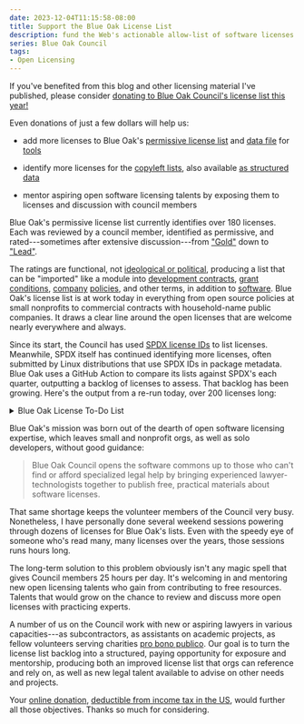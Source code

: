```yaml
---
date: 2023-12-04T11:15:58-08:00
title: Support the Blue Oak License List
description: fund the Web's actionable allow-list of software licenses
series: Blue Oak Council
tags:
- Open Licensing
---
```


If you've benefited from this blog and other licensing material I've published, please consider [donating to Blue Oak Council's license list this year!](https://blueoakcouncil.org/fund-the-list)

Even donations of just a few dollars will help us:

- add more licenses to Blue Oak's [permissive license list](https://blueoakcouncil.org/list) and [data file](https://blueoakcouncil.org/list.json) for [tools](https://www.npmjs.com/package/licensee)

- identify more licenses for the [copyleft lists](https://blueoakcouncil.org/copyleft#families), also available [as structured data](https://blueoakcouncil.org/copyleft.json)

- mentor aspiring open software licensing talents by exposing them to licenses and discussion with council members

Blue Oak's permissive license list currently identifies over 180 licenses.  Each was reviewed by a council member, identified as permissive, and rated---sometimes after extensive discussion---from ["Gold"](https://blueoakcouncil.org/list#gold) down to ["Lead"](https://blueoakcouncil.org/list#lead).

The ratings are functional, not [ideological or political](/2019/05/05/Rely-on-OSI), producing a list that can be "imported" like a module into [development contracts](https://blueoakcouncil.org/development-use), [grant conditions](https://blueoakcouncil.org/grant-release), [company](https://blueoakcouncil.org/starter-policy) [policies](https://blueoakcouncil.org/company-policy), and other terms, in addition to [software](https://www.npmjs.com/package/licensee).  Blue Oak's license list is at work today in everything from open source policies at small nonprofits to commercial contracts with household-name public companies.  It draws a clear line around the open licenses that are welcome nearly everywhere and always.

Since its start, the Council has used [SPDX license IDs](https://spdx.org/licenses/) to list licenses.  Meanwhile, SPDX itself has continued identifying more licenses, often submitted by Linux distributions that use SPDX IDs in package metadata.  Blue Oak uses a GitHub Action to compare its lists against SPDX's each quarter, outputting a backlog of licenses to assess.  That backlog has been growing.  Here's the output from a re-run today, over 200 licenses long:

<details id="list">
<summary>Blue Oak License To-Do List</summary>
<ul>
<li><a href="https://spdx.org/licenses/NOSL">NOSL</a></li>
<li><a href="https://spdx.org/licenses/O-UDA-1.0">O-UDA-1.0</a></li>
<li><a href="https://spdx.org/licenses/DRL-1.0">DRL-1.0</a></li>
<li><a href="https://spdx.org/licenses/McPhee-slideshow">McPhee-slideshow</a></li>
<li><a href="https://spdx.org/licenses/Watcom-1.0">Watcom-1.0</a></li>
<li><a href="https://spdx.org/licenses/etalab-2.0">etalab-2.0</a></li>
<li><a href="https://spdx.org/licenses/mplus">mplus</a></li>
<li><a href="https://spdx.org/licenses/fwlw">fwlw</a></li>
<li><a href="https://spdx.org/licenses/JPNIC">JPNIC</a></li>
<li><a href="https://spdx.org/licenses/CFITSIO">CFITSIO</a></li>
<li><a href="https://spdx.org/licenses/XSkat">XSkat</a></li>
<li><a href="https://spdx.org/licenses/HPND-export-US">HPND-export-US</a></li>
<li><a href="https://spdx.org/licenses/CATOSL-1.1">CATOSL-1.1</a></li>
<li><a href="https://spdx.org/licenses/CC-BY-NC-SA-2.0-DE">CC-BY-NC-SA-2.0-DE</a></li>
<li><a href="https://spdx.org/licenses/OGL-UK-1.0">OGL-UK-1.0</a></li>
<li><a href="https://spdx.org/licenses/Bitstream-Charter">Bitstream-Charter</a></li>
<li><a href="https://spdx.org/licenses/MPEG-SSG">MPEG-SSG</a></li>
<li><a href="https://spdx.org/licenses/LPPL-1.0">LPPL-1.0</a></li>
<li><a href="https://spdx.org/licenses/FreeImage">FreeImage</a></li>
<li><a href="https://spdx.org/licenses/LZMA-SDK-9.22">LZMA-SDK-9.22</a></li>
<li><a href="https://spdx.org/licenses/GL2PS">GL2PS</a></li>
<li><a href="https://spdx.org/licenses/YPL-1.1">YPL-1.1</a></li>
<li><a href="https://spdx.org/licenses/OFL-1.0-no-RFN">OFL-1.0-no-RFN</a></li>
<li><a href="https://spdx.org/licenses/Sendmail">Sendmail</a></li>
<li><a href="https://spdx.org/licenses/CECILL-2.0">CECILL-2.0</a></li>
<li><a href="https://spdx.org/licenses/snprintf">snprintf</a></li>
<li><a href="https://spdx.org/licenses/NAIST-2003">NAIST-2003</a></li>
<li><a href="https://spdx.org/licenses/HPND-doc">HPND-doc</a></li>
<li><a href="https://spdx.org/licenses/SMPPL">SMPPL</a></li>
<li><a href="https://spdx.org/licenses/LZMA-SDK-9.11-to-9.20">LZMA-SDK-9.11-to-9.20</a></li>
<li><a href="https://spdx.org/licenses/Clips">Clips</a></li>
<li><a href="https://spdx.org/licenses/Symlinks">Symlinks</a></li>
<li><a href="https://spdx.org/licenses/NICTA-1.0">NICTA-1.0</a></li>
<li><a href="https://spdx.org/licenses/python-ldap">python-ldap</a></li>
<li><a href="https://spdx.org/licenses/LiLiQ-Rplus-1.1">LiLiQ-Rplus-1.1</a></li>
<li><a href="https://spdx.org/licenses/Intel-ACPI">Intel-ACPI</a></li>
<li><a href="https://spdx.org/licenses/SSH-short">SSH-short</a></li>
<li><a href="https://spdx.org/licenses/Kazlib">Kazlib</a></li>
<li><a href="https://spdx.org/licenses/TOSL">TOSL</a></li>
<li><a href="https://spdx.org/licenses/GLWTPL">GLWTPL</a></li>
<li><a href="https://spdx.org/licenses/TORQUE-1.1">TORQUE-1.1</a></li>
<li><a href="https://spdx.org/licenses/CDL-1.0">CDL-1.0</a></li>
<li><a href="https://spdx.org/licenses/OSET-PL-2.1">OSET-PL-2.1</a></li>
<li><a href="https://spdx.org/licenses/OPL-UK-3.0">OPL-UK-3.0</a></li>
<li><a href="https://spdx.org/licenses/Cronyx">Cronyx</a></li>
<li><a href="https://spdx.org/licenses/FDK-AAC">FDK-AAC</a></li>
<li><a href="https://spdx.org/licenses/psfrag">psfrag</a></li>
<li><a href="https://spdx.org/licenses/CECILL-1.0">CECILL-1.0</a></li>
<li><a href="https://spdx.org/licenses/APL-1.0">APL-1.0</a></li>
<li><a href="https://spdx.org/licenses/Knuth-CTAN">Knuth-CTAN</a></li>
<li><a href="https://spdx.org/licenses/MIT-testregex">MIT-testregex</a></li>
<li><a href="https://spdx.org/licenses/Linux-man-pages-copyleft-2-para">Linux-man-pages-copyleft-2-para</a></li>
<li><a href="https://spdx.org/licenses/BSD-3-Clause-Sun">BSD-3-Clause-Sun</a></li>
<li><a href="https://spdx.org/licenses/MakeIndex">MakeIndex</a></li>
<li><a href="https://spdx.org/licenses/UCL-1.0">UCL-1.0</a></li>
<li><a href="https://spdx.org/licenses/Xfig">Xfig</a></li>
<li><a href="https://spdx.org/licenses/Noweb">Noweb</a></li>
<li><a href="https://spdx.org/licenses/ODC-By-1.0">ODC-By-1.0</a></li>
<li><a href="https://spdx.org/licenses/SSH-OpenSSH">SSH-OpenSSH</a></li>
<li><a href="https://spdx.org/licenses/LPPL-1.2">LPPL-1.2</a></li>
<li><a href="https://spdx.org/licenses/SISSL-1.2">SISSL-1.2</a></li>
<li><a href="https://spdx.org/licenses/TPL-1.0">TPL-1.0</a></li>
<li><a href="https://spdx.org/licenses/lsof">lsof</a></li>
<li><a href="https://spdx.org/licenses/metamail">metamail</a></li>
<li><a href="https://spdx.org/licenses/Imlib2">Imlib2</a></li>
<li><a href="https://spdx.org/licenses/ssh-keyscan">ssh-keyscan</a></li>
<li><a href="https://spdx.org/licenses/Soundex">Soundex</a></li>
<li><a href="https://spdx.org/licenses/BitTorrent-1.1">BitTorrent-1.1</a></li>
<li><a href="https://spdx.org/licenses/DL-DE-ZERO-2.0">DL-DE-ZERO-2.0</a></li>
<li><a href="https://spdx.org/licenses/ulem">ulem</a></li>
<li><a href="https://spdx.org/licenses/Linux-man-pages-1-para">Linux-man-pages-1-para</a></li>
<li><a href="https://spdx.org/licenses/dvipdfm">dvipdfm</a></li>
<li><a href="https://spdx.org/licenses/Linux-man-pages-copyleft">Linux-man-pages-copyleft</a></li>
<li><a href="https://spdx.org/licenses/D-FSL-1.0">D-FSL-1.0</a></li>
<li><a href="https://spdx.org/licenses/SHL-0.5">SHL-0.5</a></li>
<li><a href="https://spdx.org/licenses/SchemeReport">SchemeReport</a></li>
<li><a href="https://spdx.org/licenses/Jam">Jam</a></li>
<li><a href="https://spdx.org/licenses/Lucida-Bitmap-Fonts">Lucida-Bitmap-Fonts</a></li>
<li><a href="https://spdx.org/licenses/Zimbra-1.4">Zimbra-1.4</a></li>
<li><a href="https://spdx.org/licenses/CUA-OPL-1.0">CUA-OPL-1.0</a></li>
<li><a href="https://spdx.org/licenses/Community-Spec-1.0">Community-Spec-1.0</a></li>
<li><a href="https://spdx.org/licenses/Abstyles">Abstyles</a></li>
<li><a href="https://spdx.org/licenses/Zeeff">Zeeff</a></li>
<li><a href="https://spdx.org/licenses/Brian-Gladman-3-Clause">Brian-Gladman-3-Clause</a></li>
<li><a href="https://spdx.org/licenses/SGI-OpenGL">SGI-OpenGL</a></li>
<li><a href="https://spdx.org/licenses/MIT-Wu">MIT-Wu</a></li>
<li><a href="https://spdx.org/licenses/gnuplot">gnuplot</a></li>
<li><a href="https://spdx.org/licenses/SAX-PD">SAX-PD</a></li>
<li><a href="https://spdx.org/licenses/HPND-doc-sell">HPND-doc-sell</a></li>
<li><a href="https://spdx.org/licenses/BitTorrent-1.0">BitTorrent-1.0</a></li>
<li><a href="https://spdx.org/licenses/HP-1989">HP-1989</a></li>
<li><a href="https://spdx.org/licenses/OCLC-2.0">OCLC-2.0</a></li>
<li><a href="https://spdx.org/licenses/MS-LPL">MS-LPL</a></li>
<li><a href="https://spdx.org/licenses/checkmk">checkmk</a></li>
<li><a href="https://spdx.org/licenses/Graphics-Gems">Graphics-Gems</a></li>
<li><a href="https://spdx.org/licenses/GD">GD</a></li>
<li><a href="https://spdx.org/licenses/OCCT-PL">OCCT-PL</a></li>
<li><a href="https://spdx.org/licenses/AdaCore-doc">AdaCore-doc</a></li>
<li><a href="https://spdx.org/licenses/BSD-4.3TAHOE">BSD-4.3TAHOE</a></li>
<li><a href="https://spdx.org/licenses/OGDL-Taiwan-1.0">OGDL-Taiwan-1.0</a></li>
<li><a href="https://spdx.org/licenses/Ferguson-Twofish">Ferguson-Twofish</a></li>
<li><a href="https://spdx.org/licenses/ASWF-Digital-Assets-1.0">ASWF-Digital-Assets-1.0</a></li>
<li><a href="https://spdx.org/licenses/YPL-1.0">YPL-1.0</a></li>
<li><a href="https://spdx.org/licenses/Glulxe">Glulxe</a></li>
<li><a href="https://spdx.org/licenses/libutil-David-Nugent">libutil-David-Nugent</a></li>
<li><a href="https://spdx.org/licenses/SCEA">SCEA</a></li>
<li><a href="https://spdx.org/licenses/Nokia">Nokia</a></li>
<li><a href="https://spdx.org/licenses/Cornell-Lossless-JPEG">Cornell-Lossless-JPEG</a></li>
<li><a href="https://spdx.org/licenses/swrule">swrule</a></li>
<li><a href="https://spdx.org/licenses/UCAR">UCAR</a></li>
<li><a href="https://spdx.org/licenses/IJG-short">IJG-short</a></li>
<li><a href="https://spdx.org/licenses/HPND-DEC">HPND-DEC</a></li>
<li><a href="https://spdx.org/licenses/HP-1986">HP-1986</a></li>
<li><a href="https://spdx.org/licenses/SugarCRM-1.1.3">SugarCRM-1.1.3</a></li>
<li><a href="https://spdx.org/licenses/OGL-Canada-2.0">OGL-Canada-2.0</a></li>
<li><a href="https://spdx.org/licenses/EUDatagrid">EUDatagrid</a></li>
<li><a href="https://spdx.org/licenses/Adobe-Utopia">Adobe-Utopia</a></li>
<li><a href="https://spdx.org/licenses/TMate">TMate</a></li>
<li><a href="https://spdx.org/licenses/IEC-Code-Components-EULA">IEC-Code-Components-EULA</a></li>
<li><a href="https://spdx.org/licenses/MMIXware">MMIXware</a></li>
<li><a href="https://spdx.org/licenses/OpenPBS-2.3">OpenPBS-2.3</a></li>
<li><a href="https://spdx.org/licenses/Unicode-TOU">Unicode-TOU</a></li>
<li><a href="https://spdx.org/licenses/SL">SL</a></li>
<li><a href="https://spdx.org/licenses/Motosoto">Motosoto</a></li>
<li><a href="https://spdx.org/licenses/Caldera">Caldera</a></li>
<li><a href="https://spdx.org/licenses/BSD-Inferno-Nettverk">BSD-Inferno-Nettverk</a></li>
<li><a href="https://spdx.org/licenses/TAPR-OHL-1.0">TAPR-OHL-1.0</a></li>
<li><a href="https://spdx.org/licenses/PADL">PADL</a></li>
<li><a href="https://spdx.org/licenses/BSD-3-Clause-flex">BSD-3-Clause-flex</a></li>
<li><a href="https://spdx.org/licenses/Python-2.0.1">Python-2.0.1</a></li>
<li><a href="https://spdx.org/licenses/IPA">IPA</a></li>
<li><a href="https://spdx.org/licenses/libselinux-1.0">libselinux-1.0</a></li>
<li><a href="https://spdx.org/licenses/QPL-1.0-INRIA-2004">QPL-1.0-INRIA-2004</a></li>
<li><a href="https://spdx.org/licenses/BSD-Attribution-HPND-disclaimer">BSD-Attribution-HPND-disclaimer</a></li>
<li><a href="https://spdx.org/licenses/LPPL-1.1">LPPL-1.1</a></li>
<li><a href="https://spdx.org/licenses/OGL-UK-3.0">OGL-UK-3.0</a></li>
<li><a href="https://spdx.org/licenses/Minpack">Minpack</a></li>
<li><a href="https://spdx.org/licenses/Eurosym">Eurosym</a></li>
<li><a href="https://spdx.org/licenses/BSD-Advertising-Acknowledgement">BSD-Advertising-Acknowledgement</a></li>
<li><a href="https://spdx.org/licenses/X11-distribute-modifications-variant">X11-distribute-modifications-variant</a></li>
<li><a href="https://spdx.org/licenses/w3m">w3m</a></li>
<li><a href="https://spdx.org/licenses/pnmstitch">pnmstitch</a></li>
<li><a href="https://spdx.org/licenses/SISSL">SISSL</a></li>
<li><a href="https://spdx.org/licenses/LiLiQ-R-1.1">LiLiQ-R-1.1</a></li>
<li><a href="https://spdx.org/licenses/LOOP">LOOP</a></li>
<li><a href="https://spdx.org/licenses/CMU-Mach">CMU-Mach</a></li>
<li><a href="https://spdx.org/licenses/LiLiQ-P-1.1">LiLiQ-P-1.1</a></li>
<li><a href="https://spdx.org/licenses/OGC-1.0">OGC-1.0</a></li>
<li><a href="https://spdx.org/licenses/HPND-UC">HPND-UC</a></li>
<li><a href="https://spdx.org/licenses/CC-BY-3.0-IGO">CC-BY-3.0-IGO</a></li>
<li><a href="https://spdx.org/licenses/HPND-Markus-Kuhn">HPND-Markus-Kuhn</a></li>
<li><a href="https://spdx.org/licenses/LAL-1.2">LAL-1.2</a></li>
<li><a href="https://spdx.org/licenses/Inner-Net-2.0">Inner-Net-2.0</a></li>
<li><a href="https://spdx.org/licenses/TermReadKey">TermReadKey</a></li>
<li><a href="https://spdx.org/licenses/CECILL-1.1">CECILL-1.1</a></li>
<li><a href="https://spdx.org/licenses/Baekmuk">Baekmuk</a></li>
<li><a href="https://spdx.org/licenses/NLOD-1.0">NLOD-1.0</a></li>
<li><a href="https://spdx.org/licenses/Sendmail-8.23">Sendmail-8.23</a></li>
<li><a href="https://spdx.org/licenses/NGPL">NGPL</a></li>
<li><a href="https://spdx.org/licenses/CECILL-C">CECILL-C</a></li>
<li><a href="https://spdx.org/licenses/Furuseth">Furuseth</a></li>
<li><a href="https://spdx.org/licenses/Linux-man-pages-copyleft-var">Linux-man-pages-copyleft-var</a></li>
<li><a href="https://spdx.org/licenses/FreeBSD-DOC">FreeBSD-DOC</a></li>
<li><a href="https://spdx.org/licenses/NIST-PD-fallback">NIST-PD-fallback</a></li>
<li><a href="https://spdx.org/licenses/Widget-Workshop">Widget-Workshop</a></li>
<li><a href="https://spdx.org/licenses/ASWF-Digital-Assets-1.1">ASWF-Digital-Assets-1.1</a></li>
<li><a href="https://spdx.org/licenses/SGP4">SGP4</a></li>
<li><a href="https://spdx.org/licenses/Zimbra-1.3">Zimbra-1.3</a></li>
<li><a href="https://spdx.org/licenses/PDDL-1.0">PDDL-1.0</a></li>
<li><a href="https://spdx.org/licenses/UnixCrypt">UnixCrypt</a></li>
<li><a href="https://spdx.org/licenses/magaz">magaz</a></li>
<li><a href="https://spdx.org/licenses/App-s2p">App-s2p</a></li>
<li><a href="https://spdx.org/licenses/CECILL-2.1">CECILL-2.1</a></li>
<li><a href="https://spdx.org/licenses/OGL-UK-2.0">OGL-UK-2.0</a></li>
<li><a href="https://spdx.org/licenses/BSD-Systemics">BSD-Systemics</a></li>
<li><a href="https://spdx.org/licenses/EPICS">EPICS</a></li>
<li><a href="https://spdx.org/licenses/HPND-sell-regexpr">HPND-sell-regexpr</a></li>
<li><a href="https://spdx.org/licenses/NLOD-2.0">NLOD-2.0</a></li>
<li><a href="https://spdx.org/licenses/TTWL">TTWL</a></li>
<li><a href="https://spdx.org/licenses/FSFULLRWD">FSFULLRWD</a></li>
<li><a href="https://spdx.org/licenses/NCGL-UK-2.0">NCGL-UK-2.0</a></li>
<li><a href="https://spdx.org/licenses/NTP-0">NTP-0</a></li>
<li><a href="https://spdx.org/licenses/SGI-B-1.0">SGI-B-1.0</a></li>
<li><a href="https://spdx.org/licenses/BSD-3-Clause-HP">BSD-3-Clause-HP</a></li>
<li><a href="https://spdx.org/licenses/OPL-1.0">OPL-1.0</a></li>
<li><a href="https://spdx.org/licenses/Frameworx-1.0">Frameworx-1.0</a></li>
<li><a href="https://spdx.org/licenses/RHeCos-1.1">RHeCos-1.1</a></li>
<li><a href="https://spdx.org/licenses/Boehm-GC">Boehm-GC</a></li>
<li><a href="https://spdx.org/licenses/Martin-Birgmeier">Martin-Birgmeier</a></li>
<li><a href="https://spdx.org/licenses/Kastrup">Kastrup</a></li>
<li><a href="https://spdx.org/licenses/CPOL-1.02">CPOL-1.02</a></li>
<li><a href="https://spdx.org/licenses/iMatix">iMatix</a></li>
<li><a href="https://spdx.org/licenses/MIT-Festival">MIT-Festival</a></li>
<li><a href="https://spdx.org/licenses/URT-RLE">URT-RLE</a></li>
<li><a href="https://spdx.org/licenses/C-UDA-1.0">C-UDA-1.0</a></li>
<li><a href="https://spdx.org/licenses/HPND-sell-variant-MIT-disclaimer">HPND-sell-variant-MIT-disclaimer</a></li>
<li><a href="https://spdx.org/licenses/HPND-Pbmplus">HPND-Pbmplus</a></li>
<li><a href="https://spdx.org/licenses/SunPro">SunPro</a></li>
<li><a href="https://spdx.org/licenses/OFFIS">OFFIS</a></li>
<li><a href="https://spdx.org/licenses/Latex2e">Latex2e</a></li>
<li><a href="https://spdx.org/licenses/xlock">xlock</a></li>
<li><a href="https://spdx.org/licenses/DL-DE-BY-2.0">DL-DE-BY-2.0</a></li>
<li><a href="https://spdx.org/licenses/VOSTROM">VOSTROM</a></li>
<li><a href="https://spdx.org/licenses/Xdebug-1.03">Xdebug-1.03</a></li>
<li><a href="https://spdx.org/licenses/SGI-B-1.1">SGI-B-1.1</a></li>
<li><a href="https://spdx.org/licenses/LAL-1.3">LAL-1.3</a></li>
<li><a href="https://spdx.org/licenses/HPND-export-US-modify">HPND-export-US-modify</a></li>
<li><a href="https://spdx.org/licenses/Arphic-1999">Arphic-1999</a></li>
<li><a href="https://spdx.org/licenses/Dotseqn">Dotseqn</a></li>
<li><a href="https://spdx.org/licenses/NIST-PD">NIST-PD</a></li>
<li><a href="https://spdx.org/licenses/BSD-4.3RENO">BSD-4.3RENO</a></li>
<li><a href="https://spdx.org/licenses/HPND-sell-variant">HPND-sell-variant</a></li>
<li><a href="https://spdx.org/licenses/COIL-1.0">COIL-1.0</a></li>
<li><a href="https://spdx.org/licenses/FSFAP">FSFAP</a></li>
<li><a href="https://spdx.org/licenses/OLFL-1.3">OLFL-1.3</a></li>
<li><a href="https://spdx.org/licenses/Adobe-Glyph">Adobe-Glyph</a></li>
<li><a href="https://spdx.org/licenses/NIST-Software">NIST-Software</a></li>
<li><a href="https://spdx.org/licenses/TTYP0">TTYP0</a></li>
<li><a href="https://spdx.org/licenses/LGPLLR">LGPLLR</a></li>
<li><a href="https://spdx.org/licenses/FBM">FBM</a></li>
<li><a href="https://spdx.org/licenses/LPPL-1.3a">LPPL-1.3a</a></li>
<li><a href="https://spdx.org/licenses/CDLA-Permissive-2.0">CDLA-Permissive-2.0</a></li>
<li><a href="https://spdx.org/licenses/dtoa">dtoa</a></li>
<li><a href="https://spdx.org/licenses/check-cvs">check-cvs</a></li>
<li><a href="https://spdx.org/licenses/mpi-permissive">mpi-permissive</a></li>
<li><a href="https://spdx.org/licenses/RSCPL">RSCPL</a></li>
<li><a href="https://spdx.org/licenses/Latex2e-translated-notice">Latex2e-translated-notice</a></li>
<li><a href="https://spdx.org/licenses/TPDL">TPDL</a></li>
<li><a href="https://spdx.org/licenses/Glide">Glide</a></li>
<li><a href="https://spdx.org/licenses/OPUBL-1.0">OPUBL-1.0</a></li>
<li><a href="https://spdx.org/licenses/HaskellReport">HaskellReport</a></li>
<li><a href="https://spdx.org/licenses/JPL-image">JPL-image</a></li>
<li><a href="https://spdx.org/licenses/SNIA">SNIA</a></li>
<li><a href="https://spdx.org/licenses/SimPL-2.0">SimPL-2.0</a></li>
<li><a href="https://spdx.org/licenses/Interbase-1.0">Interbase-1.0</a></li>
<li><a href="https://spdx.org/licenses/gSOAP-1.3b">gSOAP-1.3b</a></li>
</ul>
</details>

Blue Oak's mission was born out of the dearth of open software licensing expertise, which leaves small and nonprofit orgs, as well as solo developers, without good guidance:

> Blue Oak Council opens the software commons up to those who can't find or afford specialized legal help by bringing experienced lawyer-technologists together to publish free, practical materials about software licenses.

That same shortage keeps the volunteer members of the Council very busy.  Nonetheless, I have personally done several weekend sessions powering through dozens of licenses for Blue Oak's lists.  Even with the speedy eye of someone who's read many, many licenses over the years, those sessions runs hours long.

The long-term solution to this problem obviously isn't any magic spell that gives Council members 25 hours per day.  It's welcoming in and mentoring new open licensing talents who gain from contributing to free resources.  Talents that would grow on the chance to review and discuss more open licenses with practicing experts.

A number of us on the Council work with new or aspiring lawyers in various capacities---as subcontractors, as assistants on academic projects, as fellow volunteers serving charities [pro bono publico](https://en.wikipedia.org/wiki/Pro_bono).  Our goal is to turn the license list backlog into a structured, paying opportunity for exposure and mentorship, producing both an improved license list that orgs can reference and rely on, as well as new legal talent available to advise on other needs and projects.

Your [online donation](https://blueoakcouncil.org/fund-the-list), [deductible from income tax in the US](https://blueoakcouncil.org/about), would further all those objectives.  Thanks so much for considering.
